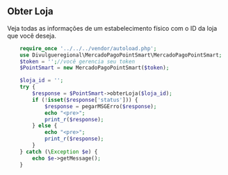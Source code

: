 ## Obter Loja

Veja todas as informações de um estabelecimento físico com o ID da loja que você deseja.

```php
    require_once '../../../vendor/autoload.php';
    use Divulgueregional\MercadoPagoPointSmart\MercadoPagoPointSmart;
    $token = '';//você gerencia seu token
    $PointSmart = new MercadoPagoPointSmart($token);

    $loja_id = '';
    try {
        $response = $PointSmart->obterLoja($loja_id);
        if (!isset($response['status'])) {
            $response = pegarMSGErro($response);
            echo "<pre>";
            print_r($response);
        } else {
            echo "<pre>";
            print_r($response);
        }
    } catch (\Exception $e) {
        echo $e->getMessage();
    }
```
